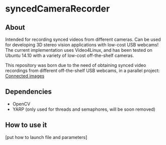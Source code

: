 # syncedCameraRecorder

## About
Intended for recording synced videos from different cameras. Can be used for developing 3D stereo vision applications with low-cost USB webcams! The current implementation uses Video4Linux, and has been tested on Ubuntu 14.10 with a variety of low-cost off-the-shelf cameras.

This repository was born due to the need of obtaining synced video recordings from different off-the-shelf USB webcams, in a parallel project: [Connected images](https://github.com/smorante/connected-images)


## Dependencies

- OpenCV
- YARP (only used for threads and semaphores, will be soon removed)

## How to use it

[put how to launch file and parameters]

